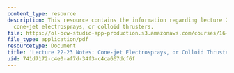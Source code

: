 ```yaml
---
content_type: resource
description: This resource contains the information regarding lecture 22-23 notes
  cone-jet electrosprays, or colloid thrusters.
file: https://ol-ocw-studio-app-production.s3.amazonaws.com/courses/16-522-space-propulsion-spring-2015/741d7172c4e0af7d34f3c4ca667dcf6f_MIT16_522S15_Lecture22-23.pdf
file_type: application/pdf
resourcetype: Document
title: 'Lecture 22-23 Notes: Cone-jet Electrosprays, or Colloid Thrusters'
uid: 741d7172-c4e0-af7d-34f3-c4ca667dcf6f
---
```


